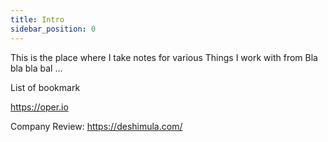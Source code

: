 ```yaml
---
title: Intro
sidebar_position: 0
---
```


This is the place where I take notes for various Things I work with from Bla bla bla bal ... 

List of bookmark

https://oper.io

Company Review: https://deshimula.com/

